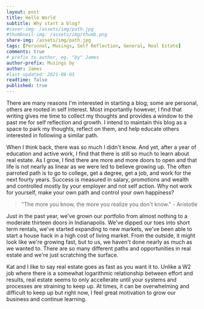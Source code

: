 ```yaml
---
layout: post
title: Hello World
subtitle: Why start a blog?
#cover-img: /assets/img/path.jpg
#thumbnail-img: /assets/img/thumb.png
share-img: /assets/img/path.jpg
tags: [Personal, Musings, Self Reflection, General, Real Estate]
comments: true
# prefix to author, eg. "by" James
author-prefix: Musings by
author: James
#last-updated: 2021-08-03
readtime: false
published: true
---
```


There are many reasons I'm interested in starting a blog; some are personal, others are rooted in self interest. Most importantly however, I find that writing gives me time to collect my thoughts and provides a window to the past me for self reflection and growth. I intend to maintain this blog as a space to park my thoughts, reflect on them, and help educate others interested in following a similar path.

When I think back, there was so much I didn't know. And yet, after a year of education and active work, I find that there is still so much to learn about real estate. As I grow, I find there are more and more doors to open and that life is not nearly as linear as we were led to believe growing up. The often parroted path is to go to college, get a degree, get a job, and work for the next fourty years. Success is measured in salary, promotions and wealth and controlled mostly by your employer and not self action. Why not work for yourself, make your own path and control your own happiness?

> "The more you know, the more you realize you don't know." - Aristotle

Just in the past year, we've grown our portfolio from almost nothing to a moderate thirteen doors in Indianapolis. We've dipped our toes into short term rentals, we've started expanding to new markets, we've been able to start a house hack in a high cost of living market. From the outside, it might look like we're growing fast, but to us, we haven't done nearly as much as we wanted to. There are so many different paths and opportunities in real estate and we're just scratching the surface.

Kat and I like to say real estate goes as fast as you want it to. Unlike a W2 job where there is a somewhat logarithmic relationship between effort and results, real estate seems to only accellerate until your systems and processes are straining to keep up. At times, it can be overwhelming and difficult to keep up but right now, I feel great motivation to grow our business and continue learning.